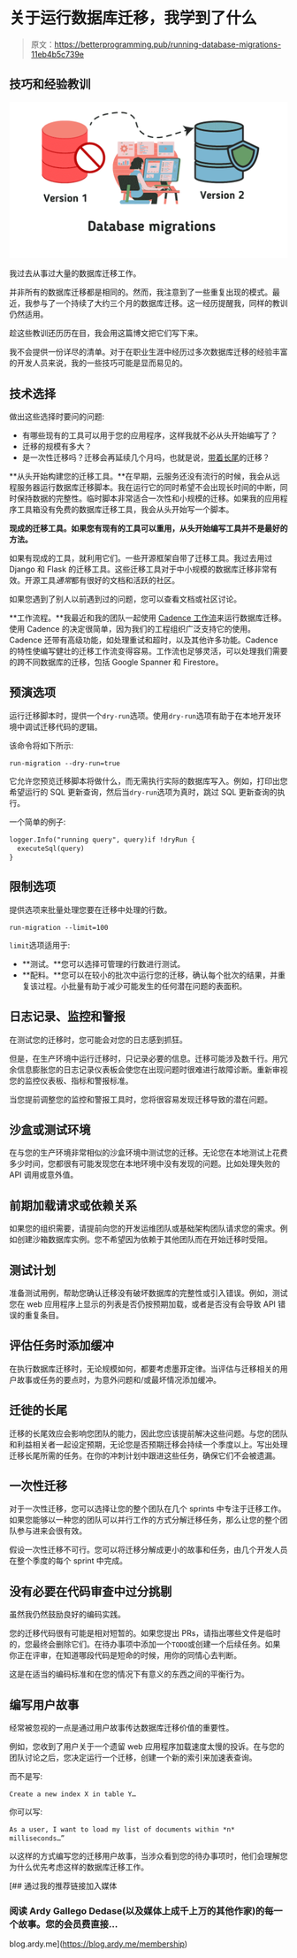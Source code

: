 # 关于运行数据库迁移，我学到了什么

> 原文：<https://betterprogramming.pub/running-database-migrations-11eb4b5c739e>

## 技巧和经验教训

![](img/cb005c619573cdfbeb98b904cab06f3d.png)

我过去从事过大量的数据库迁移工作。

并非所有的数据库迁移都是相同的。然而，我注意到了一些重复出现的模式。最近，我参与了一个持续了大约三个月的数据库迁移。这一经历提醒我，同样的教训仍然适用。

趁这些教训还历历在目，我会用这篇博文把它们写下来。

我不会提供一份详尽的清单。对于在职业生涯中经历过多次数据库迁移的经验丰富的开发人员来说，我的一些技巧可能是显而易见的。

## 技术选择

做出这些选择时要问的问题:

*   有哪些现有的工具可以用于您的应用程序，这样我就不必从头开始编写了？
*   迁移的规模有多大？
*   是一次性迁移吗？迁移会再延续几个月吗，也就是说，[带着长尾](https://blog.pragmaticengineer.com/typical-migration-approaches/)的迁移？

**从头开始构建您的迁移工具。**在早期，云服务还没有流行的时候，我会从远程服务器运行数据库迁移脚本。我在运行它的同时希望不会出现长时间的中断，同时保持数据的完整性。临时脚本非常适合一次性和小规模的迁移。如果我的应用程序工具箱没有免费的数据库迁移工具，我会从头开始写一个脚本。

**现成的迁移工具。如果您有现有的工具可以重用，从头开始编写工具并不是最好的方法。**

如果有现成的工具，就利用它们。一些开源框架自带了迁移工具。我过去用过 Django 和 Flask 的迁移工具。这些迁移工具对于中小规模的数据库迁移非常有效。开源工具*通常*都有很好的文档和活跃的社区。

如果您遇到了别人以前遇到过的问题，您可以查看文档或社区讨论。

**工作流程。**我最近和我的团队一起使用 [Cadence 工作流](https://cadenceworkflow.io/)来运行数据库迁移。使用 Cadence 的决定很简单，因为我们的工程组织广泛支持它的使用。Cadence 还带有高级功能，如处理重试和超时，以及其他许多功能。Cadence 的特性使编写健壮的迁移工作流变得容易。工作流也足够灵活，可以处理我们需要的跨不同数据库的迁移，包括 Google Spanner 和 Firestore。

## 预演选项

运行迁移脚本时，提供一个`dry-run`选项。使用`dry-run`选项有助于在本地开发环境中调试迁移代码的逻辑。

该命令将如下所示:

```
run-migration --dry-run=true
```

它允许您预览迁移脚本将做什么，而无需执行实际的数据库写入。例如，打印出您希望运行的 SQL 更新查询，然后当`dry-run`选项为真时，跳过 SQL 更新查询的执行。

一个简单的例子:

```
logger.Info("running query", query)if !dryRun {
  executeSql(query)
}
```

## 限制选项

提供选项来批量处理您要在迁移中处理的行数。

```
run-migration --limit=100
```

`limit`选项适用于:

*   **测试。**您可以选择可管理的行数进行测试。
*   **配料。**您可以在较小的批次中运行您的迁移，确认每个批次的结果，并重复该过程。小批量有助于减少可能发生的任何潜在问题的表面积。

## 日志记录、监控和警报

在测试您的迁移时，您可能会对您的日志感到抓狂。

但是，在生产环境中运行迁移时，只记录必要的信息。迁移可能涉及数千行。用冗余信息膨胀您的日志记录仪表板会使您在出现问题时很难进行故障诊断。重新审视您的监控仪表板、指标和警报标准。

当您提前调整您的监控和警报工具时，您将很容易发现迁移导致的潜在问题。

## 沙盒或测试环境

在与您的生产环境非常相似的沙盒环境中测试您的迁移。无论您在本地测试上花费多少时间，您都很有可能发现您在本地环境中没有发现的问题。比如处理失败的 API 调用或意外值。

## 前期加载请求或依赖关系

如果您的组织需要，请提前向您的开发运维团队或基础架构团队请求您的需求。例如创建沙箱数据库实例。您不希望因为依赖于其他团队而在开始迁移时受阻。

## 测试计划

准备测试用例，帮助您确认迁移没有破坏数据库的完整性或引入错误。例如，测试您在 web 应用程序上显示的列表是否仍按预期加载，或者是否没有会导致 API 错误的重复条目。

## 评估任务时添加缓冲

在执行数据库迁移时，无论规模如何，都要考虑墨菲定律。当评估与迁移相关的用户故事或任务的要点时，为意外问题和/或最坏情况添加缓冲。

## 迁徙的长尾

迁移的长尾效应会影响您团队的能力，因此您应该提前解决这些问题。与您的团队和利益相关者一起设定预期，无论您是否预期迁移会持续一个季度以上。写出处理迁移长尾所需的任务。在你的冲刺计划中跟进这些任务，确保它们不会被遗漏。

## 一次性迁移

对于一次性迁移，您可以选择让您的整个团队在几个 sprints 中专注于迁移工作。如果您能够以一种您的团队可以并行工作的方式分解迁移任务，那么让您的整个团队参与进来会很有效。

假设一次性迁移不可行。您可以将迁移分解成更小的故事和任务，由几个开发人员在整个季度的每个 sprint 中完成。

## 没有必要在代码审查中过分挑剔

虽然我仍然鼓励良好的编码实践。

您的迁移代码很有可能是相对短暂的。如果您提出 PRs，请指出哪些文件是临时的，您最终会删除它们。在待办事项中添加一个`TODO`或创建一个后续任务。如果你正在评审，在知道哪段代码是短命的时候，用你的同情心去判断。

这是在适当的编码标准和在您的情况下有意义的东西之间的平衡行为。

## 编写用户故事

经常被忽视的一点是通过用户故事传达数据库迁移价值的重要性。

例如，您收到了用户关于一个遗留 web 应用程序加载速度太慢的投诉。在与您的团队讨论之后，您决定运行一个迁移，创建一个新的索引来加速表查询。

而不是写:

```
Create a new index X in table Y…
```

你可以写:

```
As a user, I want to load my list of documents within *n* milliseconds…”
```

以这样的方式编写您的迁移用户故事，当涉众看到您的待办事项时，他们会理解您为什么优先考虑这样的数据库迁移工作。

[](https://blog.ardy.me/membership) [## 通过我的推荐链接加入媒体

### 阅读 Ardy Gallego Dedase(以及媒体上成千上万的其他作家)的每一个故事。您的会员费直接…

blog.ardy.me](https://blog.ardy.me/membership)